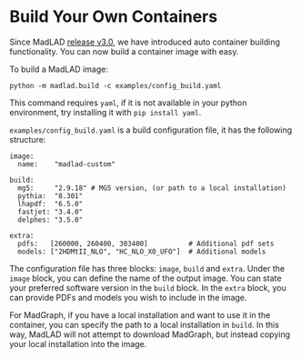 Build Your Own Containers
=======================

Since MadLAD [release v3.0](https://github.com/tzuhanchang/MadLAD/releases/tag/v3.0.0), we have introduced auto container building functionality.
You can now build a container image with easy.

To build a MadLAD image:
```
python -m madlad.build -c examples/config_build.yaml
```
This command requires `yaml`, if it is not available in your python environment, try installing it with `pip install yaml`.

`examples/config_build.yaml` is a build configuration file, it has the following structure:
```
image:
  name:    "madlad-custom"

build:
  mg5:     "2.9.18" # MG5 version, (or path to a local installation)
  pythia:  "8.301"
  lhapdf:  "6.5.0"
  fastjet: "3.4.0"
  delphes: "3.5.0"

extra:
  pdfs:   [260000, 260400, 303400]          # Additional pdf sets
  models: ["2HDMtII_NLO", "HC_NLO_X0_UFO"]  # Additional models
```

The configuration file has three blocks: `image`, `build` and `extra`.
Under the `image` block, you can define the name of the output image.
You can state your preferred software version in the `build` block.
In the `extra` block, you can provide PDFs and models you wish to include in the image.

For MadGraph, if you have a local installation and want to use it in the container, you can specify the path to a local installation in `build`.
In this way, MadLAD will not attempt to download MadGraph, but instead copying your local installation into the image.